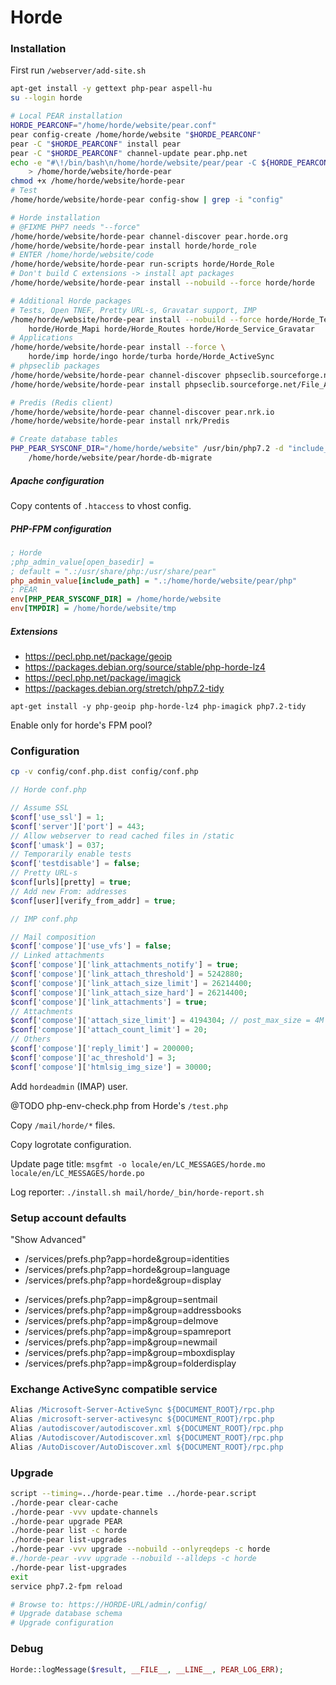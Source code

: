 # Horde

### Installation

First run `/webserver/add-site.sh`

```bash
apt-get install -y gettext php-pear aspell-hu
su --login horde

# Local PEAR installation
HORDE_PEARCONF="/home/horde/website/pear.conf"
pear config-create /home/horde/website "$HORDE_PEARCONF"
pear -C "$HORDE_PEARCONF" install pear
pear -C "$HORDE_PEARCONF" channel-update pear.php.net
echo -e "#\!/bin/bash\n/home/horde/website/pear/pear -C ${HORDE_PEARCONF%.conf}-system.conf -c ${HORDE_PEARCONF} \"\$@\"" \
    > /home/horde/website/horde-pear
chmod +x /home/horde/website/horde-pear
# Test
/home/horde/website/horde-pear config-show | grep -i "config"

# Horde installation
# @FIXME PHP7 needs "--force"
/home/horde/website/horde-pear channel-discover pear.horde.org
/home/horde/website/horde-pear install horde/horde_role
# ENTER /home/horde/website/code
/home/horde/website/horde-pear run-scripts horde/Horde_Role
# Don't build C extensions -> install apt packages
/home/horde/website/horde-pear install --nobuild --force horde/horde

# Additional Horde packages
# Tests, Open TNEF, Pretty URL-s, Gravatar support, IMP
/home/horde/website/horde-pear install --nobuild --force horde/Horde_Test \
    horde/Horde_Mapi horde/Horde_Routes horde/Horde_Service_Gravatar
# Applications
/home/horde/website/horde-pear install --force \
    horde/imp horde/ingo horde/turba horde/Horde_ActiveSync
# phpseclib packages
/home/horde/website/horde-pear channel-discover phpseclib.sourceforge.net
/home/horde/website/horde-pear install phpseclib.sourceforge.net/File_ASN1

# Predis (Redis client)
/home/horde/website/horde-pear channel-discover pear.nrk.io
/home/horde/website/horde-pear install nrk/Predis

# Create database tables
PHP_PEAR_SYSCONF_DIR="/home/horde/website" /usr/bin/php7.2 -d "include_path=.:/home/horde/website/pear/php" \
    /home/horde/website/pear/horde-db-migrate
```

##### Apache configuration

Copy contents of `.htaccess` to vhost config.

##### PHP-FPM configuration

```ini
; Horde
;php_admin_value[open_basedir] =
; default = ".:/usr/share/php:/usr/share/pear"
php_admin_value[include_path] = ".:/home/horde/website/pear/php"
; PEAR
env[PHP_PEAR_SYSCONF_DIR] = /home/horde/website
env[TMPDIR] = /home/horde/website/tmp
```

##### Extensions

- https://pecl.php.net/package/geoip
- https://packages.debian.org/source/stable/php-horde-lz4
- https://pecl.php.net/package/imagick
- https://packages.debian.org/stretch/php7.2-tidy

`apt-get install -y php-geoip php-horde-lz4 php-imagick php7.2-tidy`

Enable only for horde's FPM pool?

### Configuration

```bash
cp -v config/conf.php.dist config/conf.php
```

```php
// Horde conf.php

// Assume SSL
$conf['use_ssl'] = 1;
$conf['server']['port'] = 443;
// Allow webserver to read cached files in /static
$conf['umask'] = 037;
// Temporarily enable tests
$conf['testdisable'] = false;
// Pretty URL-s
$conf[urls][pretty] = true;
// Add new From: addresses
$conf[user][verify_from_addr] = true;

// IMP conf.php

// Mail composition
$conf['compose']['use_vfs'] = false;
// Linked attachments
$conf['compose']['link_attachments_notify'] = true;
$conf['compose']['link_attach_threshold'] = 5242880;
$conf['compose']['link_attach_size_limit'] = 26214400;
$conf['compose']['link_attach_size_hard'] = 26214400;
$conf['compose']['link_attachments'] = true;
// Attachments
$conf['compose']['attach_size_limit'] = 4194304; // post_max_size = 4M and upload_max_filesize = 4M
$conf['compose']['attach_count_limit'] = 20;
// Others
$conf['compose']['reply_limit'] = 200000;
$conf['compose']['ac_threshold'] = 3;
$conf['compose']['htmlsig_img_size'] = 30000;
```

Add `hordeadmin` (IMAP) user.

@TODO php-env-check.php from Horde's `/test.php`

Copy `/mail/horde/*` files.

Copy logrotate configuration.

Update page title: `msgfmt -o locale/en/LC_MESSAGES/horde.mo locale/en/LC_MESSAGES/horde.po`

Log reporter: `./install.sh mail/horde/_bin/horde-report.sh`

### Setup account defaults

"Show Advanced"

* /services/prefs.php?app=horde&group=identities
* /services/prefs.php?app=horde&group=language
* /services/prefs.php?app=horde&group=display

- /services/prefs.php?app=imp&group=sentmail
- /services/prefs.php?app=imp&group=addressbooks
- /services/prefs.php?app=imp&group=delmove
- /services/prefs.php?app=imp&group=spamreport
- /services/prefs.php?app=imp&group=newmail
- /services/prefs.php?app=imp&group=mboxdisplay
- /services/prefs.php?app=imp&group=folderdisplay

### Exchange ActiveSync compatible service

```apache
Alias /Microsoft-Server-ActiveSync ${DOCUMENT_ROOT}/rpc.php
Alias /microsoft-server-activesync ${DOCUMENT_ROOT}/rpc.php
Alias /autodiscover/autodiscover.xml ${DOCUMENT_ROOT}/rpc.php
Alias /Autodiscover/Autodiscover.xml ${DOCUMENT_ROOT}/rpc.php
Alias /AutoDiscover/AutoDiscover.xml ${DOCUMENT_ROOT}/rpc.php
```

### Upgrade

```bash
script --timing=../horde-pear.time ../horde-pear.script
./horde-pear clear-cache
./horde-pear -vvv update-channels
./horde-pear upgrade PEAR
./horde-pear list -c horde
./horde-pear list-upgrades
./horde-pear -vvv upgrade --nobuild --onlyreqdeps -c horde
#./horde-pear -vvv upgrade --nobuild --alldeps -c horde
./horde-pear list-upgrades
exit
service php7.2-fpm reload

# Browse to: https://HORDE-URL/admin/config/
# Upgrade database schema
# Upgrade configuration
```

### Debug

```php
Horde::logMessage($result, __FILE__, __LINE__, PEAR_LOG_ERR);
```
